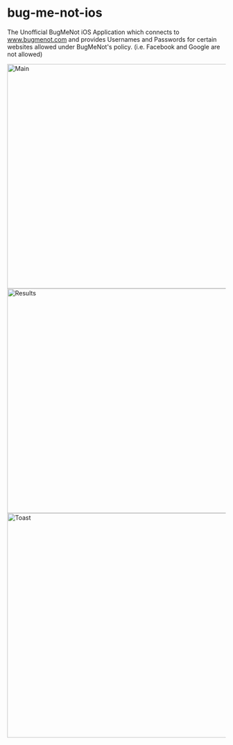 # bug-me-not-ios
The Unofficial BugMeNot iOS Application which connects to www.bugmenot.com and provides Usernames and Passwords for certain websites allowed under BugMeNot's policy. (i.e. Facebook and Google are not allowed)

<img width="517" alt="Main" src="https://user-images.githubusercontent.com/37077623/113519521-c6cf4600-955a-11eb-98aa-26862f22affc.png">
<img width="517" alt="Results" src="https://user-images.githubusercontent.com/37077623/113533162-3f55f700-959b-11eb-9036-08a2794562b1.png">
<img width="517" alt="Toast" src="https://user-images.githubusercontent.com/37077623/113533165-3fee8d80-959b-11eb-907c-c94bb42342fd.png">

